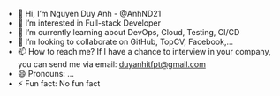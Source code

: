 - 👋 Hi, I’m Nguyen Duy Anh - @AnhND21
- 👀 I’m interested in Full-stack Developer
- 🌱 I’m currently learning about DevOps, Cloud, Testing, CI/CD
- 💞️ I’m looking to collaborate on GitHub, TopCV, Facebook,...
- 📫 How to reach me? If I have a chance to interview in your company, you can send me via email: duyanhitfpt@gmail.com
- 😄 Pronouns: ...
- ⚡ Fun fact: No fun fact

<!---
AnhND21/AnhND21 is a ✨ special ✨ repository because its `README.md` (this file) appears on your GitHub profile.
You can click the Preview link to take a look at your changes.
--->
